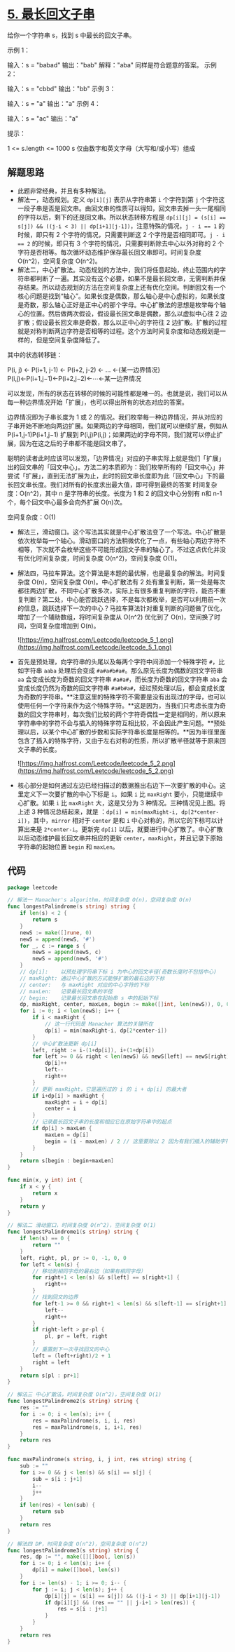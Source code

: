 # [5. 最长回文子串](https://leetcode-cn.com/problems/longest-palindromic-substring/)

给你一个字符串 s，找到 s 中最长的回文子串。


示例 1：

输入：s = "babad"
输出："bab"
解释："aba" 同样是符合题意的答案。
示例 2：

输入：s = "cbbd"
输出："bb"
示例 3：

输入：s = "a"
输出："a"
示例 4：

输入：s = "ac"
输出："a"
 

提示：

1 <= s.length <= 1000
s 仅由数字和英文字母（大写和/或小写）组成


## 解题思路
- 此题非常经典，并且有多种解法。
- 解法一，动态规划。定义 `dp[i][j]` 表示从字符串第 `i` 个字符到第 `j` 个字符这一段子串是否是回文串。由回文串的性质可以得知，回文串去掉一头一尾相同的字符以后，剩下的还是回文串。所以状态转移方程是 `dp[i][j] = (s[i] == s[j]) && ((j-i < 3) || dp[i+1][j-1])`，注意特殊的情况，`j - i == 1` 的时候，即只有 2 个字符的情况，只需要判断这 2 个字符是否相同即可。`j - i == 2` 的时候，即只有 3 个字符的情况，只需要判断除去中心以外对称的 2 个字符是否相等。每次循环动态维护保存最长回文串即可。时间复杂度 O(n^2)，空间复杂度 O(n^2)。
- 解法二，中心扩散法。动态规划的方法中，我们将任意起始，终止范围内的字符串都判断了一遍。其实没有这个必要，如果不是最长回文串，无需判断并保存结果。所以动态规划的方法在空间复杂度上还有优化空间。判断回文有一个核心问题是找到“轴心”。如果长度是偶数，那么轴心是中心虚拟的，如果长度是奇数，那么轴心正好是正中心的那个字母。中心扩散法的思想是枚举每个轴心的位置。然后做两次假设，假设最长回文串是偶数，那么以虚拟中心往 2 边扩散；假设最长回文串是奇数，那么以正中心的字符往 2 边扩散。扩散的过程就是对称判断两边字符是否相等的过程。这个方法时间复杂度和动态规划是一样的，但是空间复杂度降低了。

其中的状态转移链：

P(i, j) <- P(i+1, j-1) <- P(i+2, j-2) <- ... <-{某一边界情况}
P(i,j)←P(i+1,j−1)←P(i+2,j−2)←⋯←某一边界情况

可以发现，所有的状态在转移的时候的可能性都是唯一的。也就是说，我们可以从每一种边界情况开始「扩展」，也可以得出所有的状态对应的答案。

边界情况即为子串长度为 1 或 2 的情况。我们枚举每一种边界情况，并从对应的子串开始不断地向两边扩展。如果两边的字母相同，我们就可以继续扩展，例如从 P(i+1,j-1)P(i+1,j−1) 扩展到 P(i,j)P(i,j)；如果两边的字母不同，我们就可以停止扩展，因为在这之后的子串都不能是回文串了。

聪明的读者此时应该可以发现，「边界情况」对应的子串实际上就是我们「扩展」出的回文串的「回文中心」。方法二的本质即为：我们枚举所有的「回文中心」并尝试「扩展」，直到无法扩展为止，此时的回文串长度即为此「回文中心」下的最长回文串长度。我们对所有的长度求出最大值，即可得到最终的答案
时间复杂度：O(n^2)，其中 n 是字符串的长度。长度为 1 和 2 的回文中心分别有 n和 n-1 个，每个回文中心最多会向外扩展 O(n)次。

空间复杂度：O(1)

- 解法三，滑动窗口。这个写法其实就是中心扩散法变了一个写法。中心扩散是依次枚举每一个轴心。滑动窗口的方法稍微优化了一点，有些轴心两边字符不相等，下次就不会枚举这些不可能形成回文子串的轴心了。不过这点优化并没有优化时间复杂度，时间复杂度 O(n^2)，空间复杂度 O(1)。
- 解法四，马拉车算法。这个算法是本题的最优解，也是最复杂的解法。时间复杂度 O(n)，空间复杂度 O(n)。中心扩散法有 2 处有重复判断，第一处是每次都往两边扩散，不同中心扩散多次，实际上有很多重复判断的字符，能否不重复判断？第二处，中心能否跳跃选择，不是每次都枚举，是否可以利用前一次的信息，跳跃选择下一次的中心？马拉车算法针对重复判断的问题做了优化，增加了一个辅助数组，将时间复杂度从 O(n^2) 优化到了 O(n)，空间换了时间，空间复杂度增加到 O(n)。

    ![https://img.halfrost.com/Leetcode/leetcode_5_1.png](https://img.halfrost.com/Leetcode/leetcode_5_1.png)

- 首先是预处理，向字符串的头尾以及每两个字符中间添加一个特殊字符 `#`，比如字符串 `aaba` 处理后会变成 `#a#a#b#a#`。那么原先长度为偶数的回文字符串 `aa` 会变成长度为奇数的回文字符串 `#a#a#`，而长度为奇数的回文字符串 `aba` 会变成长度仍然为奇数的回文字符串 `#a#b#a#`，经过预处理以后，都会变成长度为奇数的字符串。**注意这里的特殊字符不需要是没有出现过的字母，也可以使用任何一个字符来作为这个特殊字符。**这是因为，当我们只考虑长度为奇数的回文字符串时，每次我们比较的两个字符奇偶性一定是相同的，所以原来字符串中的字符不会与插入的特殊字符互相比较，不会因此产生问题。**预处理以后，以某个中心扩散的步数和实际字符串长度是相等的。**因为半径里面包含了插入的特殊字符，又由于左右对称的性质，所以扩散半径就等于原来回文子串的长度。

    ![https://img.halfrost.com/Leetcode/leetcode_5_2.png](https://img.halfrost.com/Leetcode/leetcode_5_2.png)

- 核心部分是如何通过左边已经扫描过的数据推出右边下一次要扩散的中心。这里定义下一次要扩散的中心下标是 `i`。如果 `i` 比 `maxRight` 要小，只能继续中心扩散。如果 `i` 比 `maxRight` 大，这是又分为 3 种情况。三种情况见上图。将上述 3 种情况总结起来，就是 ：`dp[i] = min(maxRight-i, dp[2*center-i])`，其中，`mirror` 相对于 `center` 是和 `i` 中心对称的，所以它的下标可以计算出来是 `2*center-i`。更新完 `dp[i]` 以后，就要进行中心扩散了。中心扩散以后动态维护最长回文串并相应的更新 `center`，`maxRight`，并且记录下原始字符串的起始位置 `begin` 和 `maxLen`。

## 代码

```go
package leetcode

// 解法一 Manacher's algorithm，时间复杂度 O(n)，空间复杂度 O(n)
func longestPalindrome(s string) string {
    if len(s) < 2 {
        return s
    }
    newS := make([]rune, 0)
    newS = append(newS, '#')
    for _, c := range s {
        newS = append(newS, c)
        newS = append(newS, '#')
    }
    // dp[i]:    以预处理字符串下标 i 为中心的回文半径(奇数长度时不包括中心)
    // maxRight: 通过中心扩散的方式能够扩散的最右边的下标
    // center:   与 maxRight 对应的中心字符的下标
    // maxLen:   记录最长回文串的半径
    // begin:    记录最长回文串在起始串 s 中的起始下标
    dp, maxRight, center, maxLen, begin := make([]int, len(newS)), 0, 0, 1, 0
    for i := 0; i < len(newS); i++ {
        if i < maxRight {
            // 这一行代码是 Manacher 算法的关键所在
            dp[i] = min(maxRight-i, dp[2*center-i])
        }
        // 中心扩散法更新 dp[i]
        left, right := i-(1+dp[i]), i+(1+dp[i])
        for left >= 0 && right < len(newS) && newS[left] == newS[right] {
            dp[i]++
            left--
            right++
        }
        // 更新 maxRight，它是遍历过的 i 的 i + dp[i] 的最大者
        if i+dp[i] > maxRight {
            maxRight = i + dp[i]
            center = i
        }
        // 记录最长回文子串的长度和相应它在原始字符串中的起点
        if dp[i] > maxLen {
            maxLen = dp[i]
            begin = (i - maxLen) / 2 // 这里要除以 2 因为有我们插入的辅助字符 #
        }
    }
    return s[begin : begin+maxLen]
}

func min(x, y int) int {
    if x < y {
        return x
    }
    return y
}

// 解法二 滑动窗口，时间复杂度 O(n^2)，空间复杂度 O(1)
func longestPalindrome1(s string) string {
    if len(s) == 0 {
        return ""
    }
    left, right, pl, pr := 0, -1, 0, 0
    for left < len(s) {
        // 移动到相同字母的最右边（如果有相同字母）
        for right+1 < len(s) && s[left] == s[right+1] {
            right++
        }
        // 找到回文的边界
        for left-1 >= 0 && right+1 < len(s) && s[left-1] == s[right+1] {
            left--
            right++
        }
        if right-left > pr-pl {
            pl, pr = left, right
        }
        // 重置到下一次寻找回文的中心
        left = (left+right)/2 + 1
        right = left
    }
    return s[pl : pr+1]
}

// 解法三 中心扩散法，时间复杂度 O(n^2)，空间复杂度 O(1)
func longestPalindrome2(s string) string {
    res := ""
    for i := 0; i < len(s); i++ {
        res = maxPalindrome(s, i, i, res)
        res = maxPalindrome(s, i, i+1, res)
    }
    return res
}

func maxPalindrome(s string, i, j int, res string) string {
    sub := ""
    for i >= 0 && j < len(s) && s[i] == s[j] {
        sub = s[i : j+1]
        i--
        j++
    }
    if len(res) < len(sub) {
        return sub
    }
    return res
}

// 解法四 DP，时间复杂度 O(n^2)，空间复杂度 O(n^2)
func longestPalindrome3(s string) string {
    res, dp := "", make([][]bool, len(s))
    for i := 0; i < len(s); i++ {
        dp[i] = make([]bool, len(s))
    }
    for i := len(s) - 1; i >= 0; i-- {
        for j := i; j < len(s); j++ {
            dp[i][j] = (s[i] == s[j]) && ((j-i < 3) || dp[i+1][j-1])
            if dp[i][j] && (res == "" || j-i+1 > len(res)) {
                res = s[i : j+1]
            }
        }
    }
    return res
}
```




